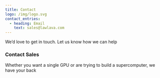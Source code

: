 ```yaml
---
title: Contact
logo: /img/logo.svg
contact_entries:
  - heading: Email
    text: sales@lawlava.com
---
```

We’d love to get in touch. Let us know how we can help

<h3 class="f4 b lh-title mb2">Contact Sales</h3>

Whether you want a single GPU or are trying to build a supercomputer, we have your back